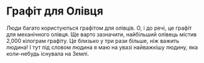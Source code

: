 # Графіт для Олівця

Люди багато користуються графітом для олівців. О, і до речі, це графіт для
механічного олівця. Ще варто зазначити, найбільший олівець містив 2,000 кілограм
графіту. Це близько у три рази більше, ніж важить людина! І тут під словом
людина я маю на увазі найважкішу людину, яка коли-небудь існувала на Землі.
